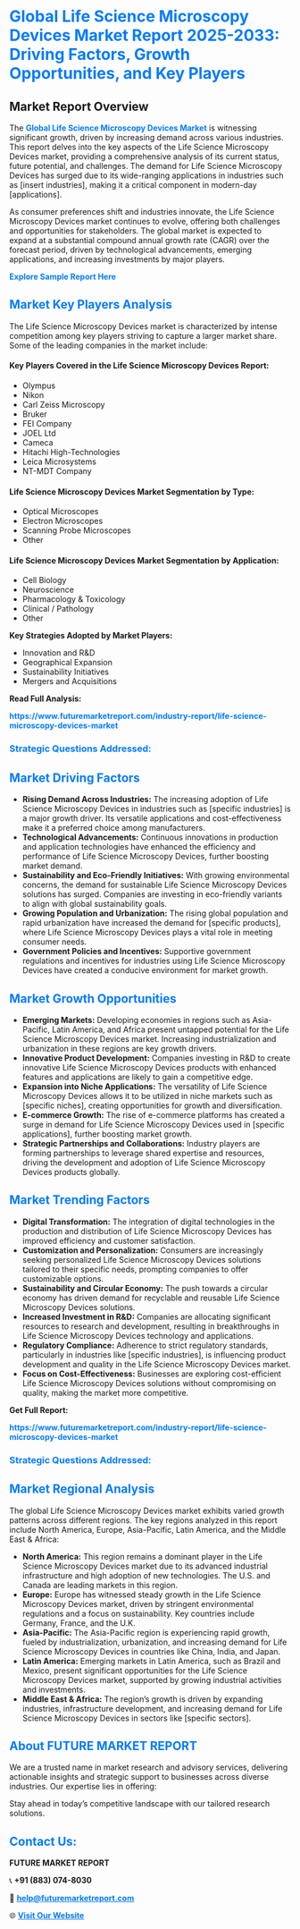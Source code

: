 <h1 style="color: #007BFF;">Global Life Science Microscopy Devices Market Report 2025-2033: Driving Factors, Growth Opportunities, and Key Players</h1>

<section id="overview">
<h2>Market Report Overview</h2>
<p>The <a href="https://www.futuremarketreport.com/industry-report/life-science-microscopy-devices-market" style="color: #007BFF; text-decoration: none;"><strong>Global Life Science Microscopy Devices Market</strong></a> is witnessing significant growth, driven by increasing demand across various industries. This report delves into the key aspects of the Life Science Microscopy Devices market, providing a comprehensive analysis of its current status, future potential, and challenges. The demand for Life Science Microscopy Devices has surged due to its wide-ranging applications in industries such as [insert industries], making it a critical component in modern-day [applications].</p>
<p>As consumer preferences shift and industries innovate, the Life Science Microscopy Devices market continues to evolve, offering both challenges and opportunities for stakeholders. The global market is expected to expand at a substantial compound annual growth rate (CAGR) over the forecast period, driven by technological advancements, emerging applications, and increasing investments by major players.</p>
</section>

<section id="overview">
<p><a href="https://www.futuremarketreport.com/request-sample/reportId=91557" style="color: #007BFF; text-decoration: none;"><strong>Explore Sample Report Here</strong></a></p>
</section>

<section id="key-players">
<h2 style="color: #007BFF;">Market Key Players Analysis</h2>
<p>The Life Science Microscopy Devices market is characterized by intense competition among key players striving to capture a larger market share. Some of the leading companies in the market include:</p>
<h4>Key Players Covered in the Life Science Microscopy Devices Report:</h4>
<ul><li>Olympus</li><li>Nikon</li><li>Carl Zeiss Microscopy</li><li>Bruker</li><li>FEI Company</li><li>JOEL Ltd</li><li>Cameca</li><li>Hitachi High-Technologies</li><li>Leica Microsystems</li><li>NT-MDT Company</li></ul>
<h4>Life Science Microscopy Devices Market Segmentation by Type:</h4>
<ul><li>Optical Microscopes</li><li>Electron Microscopes</li><li>Scanning Probe Microscopes</li><li>Other</li></ul>

<h4>Life Science Microscopy Devices Market Segmentation by Application:</h4>
<ul><li>Cell Biology</li><li>Neuroscience</li><li>Pharmacology &amp; Toxicology</li><li>Clinical / Pathology</li><li>Other</li></ul>
<p><strong>Key Strategies Adopted by Market Players:</strong></p>
<ul>
<li>Innovation and R&D</li>
<li>Geographical Expansion</li>
<li>Sustainability Initiatives</li>
<li>Mergers and Acquisitions</li>
</ul>
</section>

<section>
<p><strong>Read Full Analysis: </strong></p><a href="https://www.futuremarketreport.com/industry-report/life-science-microscopy-devices-market" style="color: #007BFF; text-decoration: none;"><strong>https://www.futuremarketreport.com/industry-report/life-science-microscopy-devices-market</strong></a>
<h3 style="color: #007BFF;">Strategic Questions Addressed:</h3>
</section>

<section id="driving-factors">
<h2 style="color: #007BFF;">Market Driving Factors</h2>
<ul>
<li><strong>Rising Demand Across Industries:</strong> The increasing adoption of Life Science Microscopy Devices in industries such as [specific industries] is a major growth driver. Its versatile applications and cost-effectiveness make it a preferred choice among manufacturers.</li>
<li><strong>Technological Advancements:</strong> Continuous innovations in production and application technologies have enhanced the efficiency and performance of Life Science Microscopy Devices, further boosting market demand.</li>
<li><strong>Sustainability and Eco-Friendly Initiatives:</strong> With growing environmental concerns, the demand for sustainable Life Science Microscopy Devices solutions has surged. Companies are investing in eco-friendly variants to align with global sustainability goals.</li>
<li><strong>Growing Population and Urbanization:</strong> The rising global population and rapid urbanization have increased the demand for [specific products], where Life Science Microscopy Devices plays a vital role in meeting consumer needs.</li>
<li><strong>Government Policies and Incentives:</strong> Supportive government regulations and incentives for industries using Life Science Microscopy Devices have created a conducive environment for market growth.</li>
</ul>
</section>

<section id="growth-opportunities">
<h2 style="color: #007BFF;">Market Growth Opportunities</h2>
<ul>
<li><strong>Emerging Markets:</strong> Developing economies in regions such as Asia-Pacific, Latin America, and Africa present untapped potential for the Life Science Microscopy Devices market. Increasing industrialization and urbanization in these regions are key growth drivers.</li>
<li><strong>Innovative Product Development:</strong> Companies investing in R&D to create innovative Life Science Microscopy Devices products with enhanced features and applications are likely to gain a competitive edge.</li>
<li><strong>Expansion into Niche Applications:</strong> The versatility of Life Science Microscopy Devices allows it to be utilized in niche markets such as [specific niches], creating opportunities for growth and diversification.</li>
<li><strong>E-commerce Growth:</strong> The rise of e-commerce platforms has created a surge in demand for Life Science Microscopy Devices used in [specific applications], further boosting market growth.</li>
<li><strong>Strategic Partnerships and Collaborations:</strong> Industry players are forming partnerships to leverage shared expertise and resources, driving the development and adoption of Life Science Microscopy Devices products globally.</li>
</ul>
</section>

<section id="trending-factors">
<h2 style="color: #007BFF;">Market Trending Factors</h2>
<ul>
<li><strong>Digital Transformation:</strong> The integration of digital technologies in the production and distribution of Life Science Microscopy Devices has improved efficiency and customer satisfaction.</li>
<li><strong>Customization and Personalization:</strong> Consumers are increasingly seeking personalized Life Science Microscopy Devices solutions tailored to their specific needs, prompting companies to offer customizable options.</li>
<li><strong>Sustainability and Circular Economy:</strong> The push towards a circular economy has driven demand for recyclable and reusable Life Science Microscopy Devices solutions.</li>
<li><strong>Increased Investment in R&D:</strong> Companies are allocating significant resources to research and development, resulting in breakthroughs in Life Science Microscopy Devices technology and applications.</li>
<li><strong>Regulatory Compliance:</strong> Adherence to strict regulatory standards, particularly in industries like [specific industries], is influencing product development and quality in the Life Science Microscopy Devices market.</li>
<li><strong>Focus on Cost-Effectiveness:</strong> Businesses are exploring cost-efficient Life Science Microscopy Devices solutions without compromising on quality, making the market more competitive.</li>
</ul>
</section>

<section>
<p><strong>Get Full Report: </strong></p><a href="https://www.futuremarketreport.com/industry-report/life-science-microscopy-devices-market" style="color: #007BFF; text-decoration: none;"><strong>https://www.futuremarketreport.com/industry-report/life-science-microscopy-devices-market</strong></a>
<h3 style="color: #007BFF;">Strategic Questions Addressed:</h3>
</section>


<section id="regional-analysis">
<h2 style="color: #007BFF;">Market Regional Analysis</h2>
<p>The global Life Science Microscopy Devices market exhibits varied growth patterns across different regions. The key regions analyzed in this report include North America, Europe, Asia-Pacific, Latin America, and the Middle East & Africa:</p>
<ul>
<li><strong>North America:</strong> This region remains a dominant player in the Life Science Microscopy Devices market due to its advanced industrial infrastructure and high adoption of new technologies. The U.S. and Canada are leading markets in this region.</li>
<li><strong>Europe:</strong> Europe has witnessed steady growth in the Life Science Microscopy Devices market, driven by stringent environmental regulations and a focus on sustainability. Key countries include Germany, France, and the U.K.</li>
<li><strong>Asia-Pacific:</strong> The Asia-Pacific region is experiencing rapid growth, fueled by industrialization, urbanization, and increasing demand for Life Science Microscopy Devices in countries like China, India, and Japan.</li>
<li><strong>Latin America:</strong> Emerging markets in Latin America, such as Brazil and Mexico, present significant opportunities for the Life Science Microscopy Devices market, supported by growing industrial activities and investments.</li>
<li><strong>Middle East & Africa:</strong> The region’s growth is driven by expanding industries, infrastructure development, and increasing demand for Life Science Microscopy Devices in sectors like [specific sectors].</li>
</ul>
</section>

<footer>
<h2 style="color: #007BFF;">About FUTURE MARKET REPORT</h2>
<p>We are a trusted name in market research and advisory services, delivering actionable insights and strategic support to businesses across diverse industries. Our expertise lies in offering:</p>

<p>Stay ahead in today’s competitive landscape with our tailored research solutions.</p>

<h2 style="color: #007BFF;">Contact Us:</h2>
<p><strong>FUTURE MARKET REPORT</strong></p>
<p>📞 <strong>+91 (883) 074-8030</strong></p>
<p>📧 <strong><a href="mailto:help@futuremarketreport.com" style="color: #007BFF;">help@futuremarketreport.com</a></strong></p>
<p>🌐 <strong><a href="https://www.futuremarketreport.com/" style="color: #007BFF;">Visit Our Website</a></strong></p>
</footer>